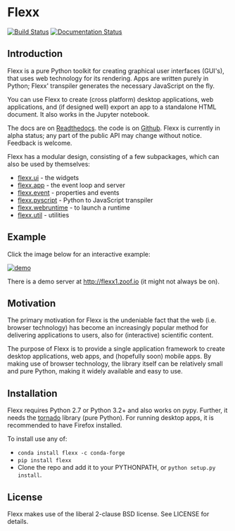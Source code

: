 Flexx
=====

[![Build Status](https://travis-ci.org/zoofIO/flexx.svg)](https://travis-ci.org/zoofIO/flexx)
[![Documentation Status](https://readthedocs.org/projects/flexx/badge/?version=latest)](https://flexx.readthedocs.org)

Introduction
------------

Flexx is a pure Python toolkit for creating graphical user interfaces
(GUI's), that uses web technology for its rendering. Apps are written
purely in Python; Flexx' transpiler generates the necessary JavaScript
on the fly.

You can use Flexx to create (cross platform) desktop applications, web
applications, and (if designed well) export an app to a standalone HTML
document. It also works in the Jupyter notebook.

The docs are on [Readthedocs](http://flexx.readthedocs.io).
the code is on [Github](http://github.com/zoofio/flexx).
Flexx is currently in alpha status; any part of the public API may
change without notice. Feedback is welcome.

Flexx has a modular design, consisting of a few subpackages, which can
also be used by themselves:

* [flexx.ui](http://flexx.readthedocs.io/en/stable/ui/) - the widgets
* [flexx.app](http://flexx.readthedocs.io/en/stable/app/) - the event loop and server
* [flexx.event](http://flexx.readthedocs.io/en/stable/event/) - properties and events
* [flexx.pyscript](http://flexx.readthedocs.io/en/stable/pyscript/) - Python to JavaScript transpiler
* [flexx.webruntime](http://flexx.readthedocs.io/en/stable/webruntime/) - to launch a runtime
* [flexx.util](http://flexx.readthedocs.io/en/stable/util/) - utilities


Example
-------

Click the image below for an interactive example:

[![demo](https://dl.dropboxusercontent.com/u/1463853/images/flexx_demo_300.png)](http://flexx.readthedocs.io/en/latest/ui/examples/demo_src.html)

There is a demo server at http://flexx1.zoof.io (it might not always be on).


Motivation
----------

The primary motivation for Flexx is the undeniable fact that the web
(i.e. browser technology) has become an increasingly popular method for
delivering applications to users, also for (interactive) scientific
content.

The purpose of Flexx is to provide a single application framework to
create desktop applications, web apps, and (hopefully soon) mobile apps.
By making use of browser technology, the library itself can be
relatively small and pure Python, making it widely available and easy
to use.


Installation
------------

Flexx requires Python 2.7 or Python 3.2+ and also works on pypy. Further,
it needs the [tornado](http://www.tornadoweb.org) library (pure Python).
For running desktop apps, it is recommended to have Firefox installed.

To install use any of:

* ``conda install flexx -c conda-forge``
* ``pip install flexx``
* Clone the repo and add it to your PYTHONPATH, or ``python setup.py install``.


License
-------

Flexx makes use of the liberal 2-clause BSD license. See LICENSE for details.
